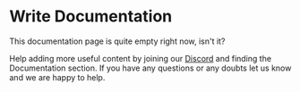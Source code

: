 # Write Documentation
This documentation page is quite empty right now, isn't it?

Help adding more useful content by joining our [Discord](https://discord.fork.gg) and finding the Documentation section. If you have any questions or any doubts let us know and we are happy to help.

